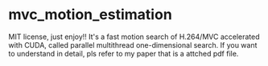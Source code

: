 # mvc_motion_estimation
MIT license, just enjoy!!
It's a fast motion search of H.264/MVC accelerated with CUDA, called parallel multithread one-dimensional search. 
If you want to understand in detail, pls refer to my paper that is a attched pdf file.

